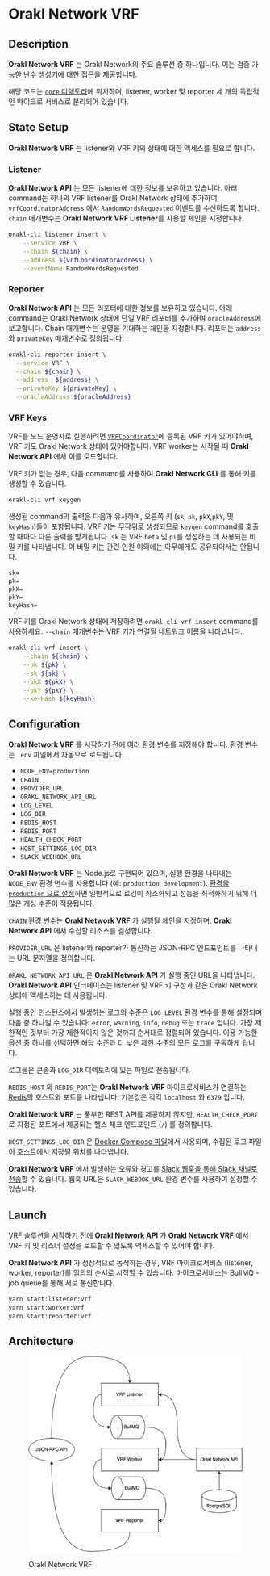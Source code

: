 # Orakl Network VRF

## Description

**Orakl Network VRF** 는 Orakl Network의 주요 솔루션 중 하나입니다. 이는 검증 가능한 난수 생성기에 대한 접근을 제공합니다.

해당 코드는 [`core` 디렉토리](https://github.com/Bisonai/orakl/tree/master/core)에 위치하며, listener, worker 및 reporter 세 개의 독립적인 마이크로 서비스로 분리되어 있습니다.

## State Setup

**Orakl Network VRF** 는 listener와 VRF 키의 상태에 대한 액세스를 필요로 합니다.

### Listener

**Orakl Network API** 는 모든 listener에 대한 정보를 보유하고 있습니다. 아래 command는 하나의 VRF listener를 Orakl Network 상태에 추가하여 `vrfCoordinatorAddress` 에서 `RandomWordsRequested` 이벤트를 수신하도록 합니다. `chain` 매개변수는 **Orakl Network VRF Listener**를 사용할 체인을 지정합니다.

```sh
orakl-cli listener insert \
    --service VRF \
    --chain ${chain} \
    --address ${vrfCoordinatorAddress} \
    --eventName RandomWordsRequested
```

### Reporter

**Orakl Network API** 는 모든 리포터에 대한 정보를 보유하고 있습니다. 아래 command는 Orakl Network 상태에 단일 VRF 리포터를 추가하여 `oracleAddress`에 보고합니다. Chain 매개변수는 운영을 기대하는 체인을 지정합니다. 리포터는 `address` 와 `privateKey` 매개변수로 정의됩니다.

```sh
orakl-cli reporter insert \
  --service VRF \
  --chain ${chain} \
  --address  ${address} \
  --privateKey ${privateKey} \
  --oracleAddress ${oracleAddress}
```

### VRF Keys

VRF를 노드 운영자로 실행하려면 [`VRFCoordinator`](https://github.com/Bisonai/orakl/blob/master/contracts/src/v0.1/VRFCoordinator.sol)에 등록된 VRF 키가 있어야하며, VRF 키도 Orakl Network 상태에 있어야합니다. VRF worker는 시작될 때 **Orakl Network API** 에서 이를 로드합니다.

VRF 키가 없는 경우, 다음 command를 사용하여 **Orakl Network CLI** 를 통해 키를 생성할 수 있습니다.

```sh
orakl-cli vrf keygen
```

생성된 command의 출력은 다음과 유사하며, 오른쪽 키 (`sk`, `pk`, `pkX`,`pkY`, 및 `keyHash`)들이 포함됩니다. VRF 키는 무작위로 생성되므로 `keygen` command를 호출할 때마다 다른 출력을 받게됩니다. `sk` 는 VRF `beta` 및 `pi`를 생성하는 데 사용되는 비밀 키를 나타냅니다. 이 비밀 키는 관련 인원 이외에는 아무에게도 공유되어서는 안됩니다.

```
sk=
pk=
pkX=
pkY=
keyHash=
```

VRF 키를 Orakl Network 상태에 저장하려면 `orakl-cli vrf insert` command를 사용하세요. `--chain` 매개변수는 VRF 키가 연결될 네트워크 이름을 나타냅니다.

```sh
orakl-cli vrf insert \
    --chain ${chain} \
    --pk ${pk} \
    --sk ${sk} \
    --pkX ${pkX} \
    --pkY ${pkY} \
    --keyHash ${keyHash}
```

## Configuration

**Orakl Network VRF** 를 시작하기 전에 [여러 환경 변수](https://github.com/Bisonai/orakl/blob/master/core/.env.example)를 지정해야 합니다. 환경 변수는 `.env` 파일에서 자동으로 로드됩니다.

- `NODE_ENV=production`
- `CHAIN`
- `PROVIDER_URL`
- `ORAKL_NETWORK_API_URL`
- `LOG_LEVEL`
- `LOG_DIR`
- `REDIS_HOST`
- `REDIS_PORT`
- `HEALTH_CHECK_PORT`
- `HOST_SETTINGS_LOG_DIR`
- `SLACK_WEBHOOK_URL`

**Orakl Network VRF** 는 Node.js로 구현되어 있으며, 실행 환경을 나타내는 `NODE_ENV` 환경 변수를 사용합니다 (예: `production`, `development`). [환경을 `production` 으로 설정](https://nodejs.dev/en/learn/nodejs-the-difference-between-development-and-production/)하면 일반적으로 로깅이 최소화되고 성능을 최적화하기 위해 더 많은 캐싱 수준이 적용됩니다.

`CHAIN` 환경 변수는 **Orakl Network VRF** 가 실행될 체인을 지정하며, **Orakl Network API** 에서 수집할 리소스를 결정합니다.

`PROVIDER_URL` 은 listener와 reporter가 통신하는 JSON-RPC 엔드포인트를 나타내는 URL 문자열을 정의합니다.

`ORAKL_NETWORK_API_URL` 은 **Orakl Network API** 가 실행 중인 URL을 나타냅니다. **Orakl Network API** 인터페이스는 listener 및 VRF 키 구성과 같은 Orakl Network 상태에 액세스하는 데 사용됩니다.

실행 중인 인스턴스에서 발생하는 로그의 수준은 `LOG_LEVEL` 환경 변수를 통해 설정되며 다음 중 하나일 수 있습니다: `error`, `warning`, `info`, `debug` 또는 `trace` 입니다. 가장 제한적인 것부터 가장 제한적이지 않은 것까지 순서대로 정렬되어 있습니다. 이용 가능한 옵션 중 하나를 선택하면 해당 수준과 더 낮은 제한 수준의 모든 로그를 구독하게 됩니다.

로그들은 콘솔과 `LOG_DIR` 디렉토리에 있는 파일로 전송됩니다.

`REDIS_HOST` 와 `REDIS_PORT`는 **Orakl Network VRF** 마이크로서비스가 연결하는 [Redis](https://redis.io/)의 호스트와 포트를 나타냅니다. 기본값은 각각 `localhost` 와 `6379` 입니다.&#x20;

**Orakl Network VRF** 는 풍부한 REST API를 제공하지 않지만, `HEALTH_CHECK_PORT` 로 지정된 포트에서 제공되는 헬스 체크 엔드포인트 (`/`) 를 정의합니다.

`HOST_SETTINGS_LOG_DIR` 은 [Docker Compose 파일](https://github.com/Bisonai/orakl/blob/master/core/docker-compose.vrf.yaml)에서 사용되며, 수집된 로그 파일이 호스트에서 저장될 위치를 나타냅니다.

**Orakl Network VRF** 에서 발생하는 오류와 경고를 [Slack 웹훅을 통해 Slack 채널로 전송](https://api.slack.com/messaging/webhooks)할 수 있습니다. 웹훅 URL은 `SLACK_WEBOOK_URL` 환경 변수를 사용하여 설정할 수 있습니다.

## Launch

VRF 솔루션을 시작하기 전에 **Orakl Network API** 가 **Orakl Network VRF** 에서 VRF 키 및 리스너 설정을 로드할 수 있도록 액세스할 수 있어야 합니다.

**Orakl Network API** 가 정상적으로 동작하는 경우, VRF 마이크로서비스 (listener, worker, reporter)를 임의의 순서로 시작할 수 있습니다. 마이크로서비스는 BullMQ - job queue를 통해 서로 통신합니다.

```sh
yarn start:listener:vrf
yarn start:worker:vrf
yarn start:reporter:vrf
```

## Architecture

<figure><img src="../.gitbook/assets/orakl-network-vrf.png" alt=""><figcaption><p>Orakl Network VRF</p></figcaption></figure>
